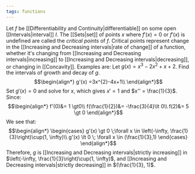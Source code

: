 ```yaml
---
tags: functions
---
```

Let $f$ be [[Differentiability and Continuity|differentiable]] on some open [[Intervals|interval]] $I$. The [[Sets|set]] of points $x$ where $f'(x) = 0$ or $f'(x)$ is undefined are called the *critical points* of $f$.
Critical points represent change in the [[Increasing and Decreasing intervals|rate of change]] of a function, whether it's changing from [[Increasing and Decreasing intervals|increasing]] to [[Increasing and Decreasing intervals|decreasing]], or changing in [[Concavity]].
Examples are:
Let $g(x) = x^{3}-2x^{2}+x+2$. Find the intervals of growth and decay of $g$.
$$\begin{align*}
g'(x) =3x^{2}-4x+1\\
\end{align*}$$
Set $g'(x) = 0$ and solve for $x$, which gives $x'=1$ and $x'' = \frac{1}{3}$. Since:
$$\begin{align*}
f'(0)&= 1 \gt0\\
f(\frac{1}{2})&= -\frac{3}{4}\lt 0\\ 
f(2)&= 5 \gt 0
\end{align*}$$
We see that:
$$\begin{align*}
\begin{cases}
g'(x) \gt 0 \;\forall x \in \left(-\infty, \frac{1}{3}\right)\cup(1, \infty)\\
g'(x) \lt 0 \; \forall x \in (\frac{1}{3},1)
\end{cases}
\end{align*}$$
Therefore, $g$ is [[Increasing and Decreasing intervals|strictly increasing]] in $\left(-\infty, \frac{1}{3}\right)\cup(1, \infty)$, and [[Increasing and Decreasing intervals|strictly decreasing]] in $(\frac{1}{3}, 1)$.
